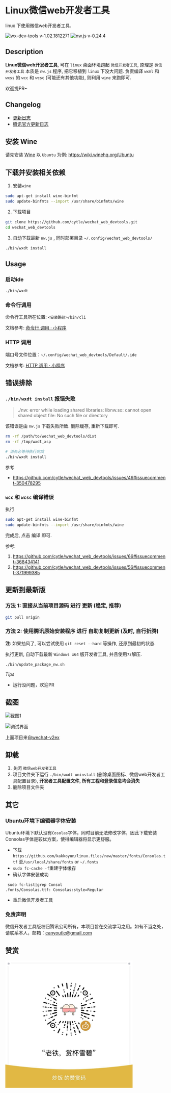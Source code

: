 # Linux微信web开发者工具

linux 下使用微信web开发者工具.

![wx-dev-tools v-1.02.1812271](https://img.shields.io/badge/wx_dev_tools-1.02.1812271-green.svg)
![nw.js v-0.24.4](https://img.shields.io/badge/nw.js-v0.24.4-blue.svg)

## Description

**Linux微信web开发者工具**, 可在 `linux` 桌面环境跑起 `微信开发者工具`,
原理是 `微信开发者工具` 本质是 `nw.js` 程序, 把它移植到 `linux` 下没大问题.
负责编译 `wxml` 和 `wxss` 的 `wcc` 和 `wcsc` (可能还有其他功能),
则利用 `wine` 来跑即可.

欢迎提PR~

## Changelog

- [更新日志](CHANGELOG.md)
- [腾讯官方更新日志](https://developers.weixin.qq.com/miniprogram/dev/devtools/download.html)

## 安装 Wine

请先安装 [Wine](https://wiki.winehq.org/Download)
以 `Ubuntu` 为例: https://wiki.winehq.org/Ubuntu

## 下载并安装相关依赖

1. 安装`wine`

``` bash
sudo apt-get install wine-binfmt
sudo update-binfmts --import /usr/share/binfmts/wine
```

2. 下载项目

``` bash
git clone https://github.com/cytle/wechat_web_devtools.git
cd wechat_web_devtools
```

3. 自动下载最新 `nw.js` , 同时部署目录 `~/.config/wechat_web_devtools/`

``` bash
./bin/wxdt install
```

## Usage

### 启动ide

``` bash
./bin/wxdt
```

### 命令行调用

命令行工具所在位置: `<安装路径>/bin/cli`

文档参考: [命令行 调用 · 小程序](https://developers.weixin.qq.com/miniprogram/dev/devtools/cli.html)

### HTTP 调用

端口号文件位置：`~/.config/wechat_web_devtools/Default/.ide`

文档参考: [HTTP 调用 · 小程序](https://developers.weixin.qq.com/miniprogram/dev/devtools/http.html)

## 错误排除

### `./bin/wxdt install` 报错失败

> ./nw: error while loading shared libraries: libnw.so: cannot open shared object file: No such file or directory

该错误是由 `nw.js` 下载失败所致.
删除缓存, 重新下载即可.

``` bash
rm -rf /path/to/wechat_web_devtools/dist
rm -rf /tmp/wxdt_xsp
```

``` bash
# 请务必等待执行完成
./bin/wxdt install
```

参考

- https://github.com/cytle/wechat_web_devtools/issues/49#issuecomment-350478295

### `wcc` 和 `wcsc` 编译错误

执行

``` bash
sudo apt-get install wine-binfmt
sudo update-binfmts --import /usr/share/binfmts/wine
```

完成后, 点击 <kbd>编译</kbd> 即可.

参考:

1. https://github.com/cytle/wechat_web_devtools/issues/66#issuecomment-368434141
2. https://github.com/cytle/wechat_web_devtools/issues/56#issuecomment-371999385

## 更新到最新版

### 方法 1: 直接从当前项目源码 进行 更新 (稳定, 推荐)

``` bash
git pull origin
```

### 方法 2: 使用腾讯原始安装程序 进行 自助复制更新 (及时, 自行折腾)

**注**: 如果抽风了, 可以尝试使用 `git reset --hard` 等操作, 还原到最初的状态.

执行更新, 自动下载最新 `Windows x64` 版开发者工具, 并且使用`7z`解压.  

``` bash
./bin/update_package_nw.sh
```

*Tips*

- 运行没问题，欢迎PR

## 截图

![截图1](https://github.com/cytle/wechat_web_devtools/raw/fb84550d2d9b9f40f7a80b896066e1933892eff9/images/截图1.png)

![调试界面](https://github.com/cytle/wechat_web_devtools/raw/fb84550d2d9b9f40f7a80b896066e1933892eff9/images/调试界面.png)

上面项目来自[wechat-v2ex](https://github.com/jectychen/wechat-v2ex)

## 卸载

1. 关闭 `微信web开发者工具`
2. 项目文件夹下运行 `./bin/wxdt uninstall` (删除桌面图标、微信web开发者工具配置目录),
   **开发者工具配置文件, 所有工程和登录信息均会消失**
3. 删除项目文件夹

## 其它

### Ubuntu环境下编辑器字体安装

Ubuntu环境下默认没有`Cosolas`字体，同时目前无法修改字体，因此下载安装Consolas字体是较优方案，使得编辑器将显示更舒服。

* 下载`https://github.com/kakkoyun/linux.files/raw/master/fonts/Consolas.ttf` 至`/usr/local/share/fonts` or `~/.fonts`
* `sudo fc-cache -f`重建字体缓存
* 确认字体安装成功
```
 sudo fc-list|grep Consol
.fonts/Consolas.ttf: Consolas:style=Regular
```
* 重启微信开发者工具

### 免责声明

微信开发者工具版权归腾讯公司所有，本项目旨在交流学习之用。如有不当之处，请联系本人，邮箱：canyoutle@gmail.com

## 赞赏

<img width="400px" height="400px" alt="赞赏码" src="https://raw.githubusercontent.com/cytle/wechat_web_devtools/master/images/%E5%BE%AE%E4%BF%A1%E8%B5%9E%E8%B5%8F%E7%A0%81.jpeg"/>
